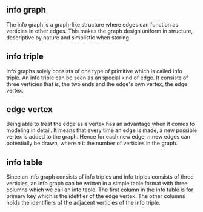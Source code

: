 ## info graph
The info graph is a graph-like structure where edges can function as verticies in other edges.
This makes the graph design uniform in structure, descriptive by nature and simplistic when storing. 

## info triple
Info graphs solely consists of one type of primitive which is called info triple.
An info triple can be seen as an special kind of edge. 
It consists of three verticies that is, the two ends and the edge's own vertex, the edge vertex.

## edge vertex
Being able to treat the edge as a vertex has an advantage when it comes to modeling in detail. 
It means that every time an edge is made, a new possible vertex is added to the graph. 
Hence for each new edge, *n* new edges can potentially be drawn, where *n* it the number of verticies in the graph.

## info table
Since an info graph consists of info triples and info triples consists of three verticies,
an info graph can be written in a simple table format with three columns which we call an info table. 
The first column in the info table is for primary key which is the idetifier of the edge vertex.
The other columns holds the identifiers of the adjacent verticies of the info triple.
